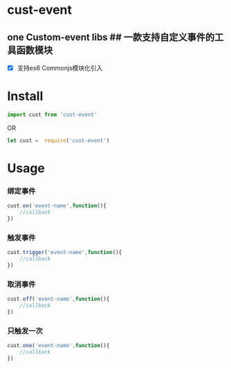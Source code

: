 # cust-event
## one Custom-event libs ## 一款支持自定义事件的工具函数模块
- [x] 支持es6 Commonjs模块化引入
# Install
```js
import cust from 'cust-event'
```
OR
```js
let cust =  require('cust-event')

```
# Usage
### 绑定事件
```js
cust.on('event-name',function(){
    //callback
})
```
### 触发事件
```js
cust.trigger('event-name',function(){
    //callback
})
```
### 取消事件
```js
cust.off('event-name',function(){
    //callback
})
```
### 只触发一次
```js
cust.one('event-name',function(){
    //callback
})
```